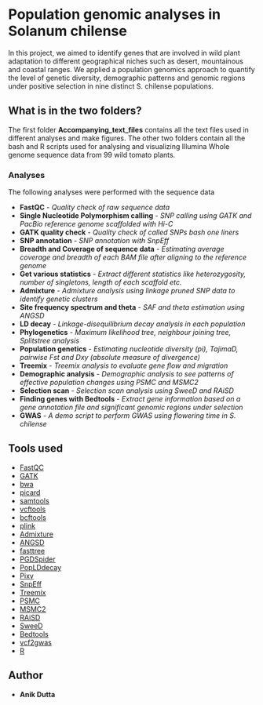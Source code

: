 # Population genomic analyses in Solanum chilense

In this project, we aimed to identify genes that are involved in wild plant adaptation to different geographical niches such as desert, mountainous and coastal ranges. We applied a population genomics approach to quantify the level of genetic diversity, demographic patterns and genomic regions under positive selection in nine distinct S. chilense populations.

## What is in the two folders?

The first folder **Accompanying_text_files** contains all the text files used in different analyses and make figures. The other two folders contain all the bash and R scripts used for analysing and visualizing Illumina Whole genome sequence data from 99 wild tomato plants.

### Analyses 

The following analyses were performed with the sequence data

* **FastQC** - *Quality check of raw sequence data*
* **Single Nucleotide Polymorphism calling** - *SNP calling using GATK and PacBio reference genome scaffolded with Hi-C*
* **GATK quality check** - *Quality check of called SNPs bash one liners*
* **SNP annotation** - *SNP annotation with SnpEff*
* **Breadth and Coverage of sequence data** - *Estimating average coverage and breadth of each BAM file after aligning to the reference genome*
* **Get various statistics** - *Extract different statistics like heterozygosity, number of singletons, length of each scaffold etc.*
* **Admixture** - *Admixture analysis using linkage pruned SNP data to identify genetic clusters*
* **Site frequency spectrum and theta** - *SAF and theta estimation using ANGSD*
* **LD decay** - *Linkage-disequilibrium decay analysis in each population*
* **Phylogenetics** - *Maximum likelihood tree, neighbour joining tree, Splitstree analysis*
* **Population genetics** - *Estimating nucleotide diversity (pi), TajimaD, pairwise Fst and Dxy (absolute measure of divergence)*
* **Treemix** - *Treemix analysis to evaluate gene flow and migration*
* **Demographic analysis** - *Demographic analysis to see patterns of effective population changes using PSMC and MSMC2*
* **Selection scan** - *Selection scan analysis using SweeD and RAiSD*
* **Finding genes with Bedtools** - *Extract gene information based on a gene annotation file and significant genomic regions under selection*
* **GWAS** - *A demo script to perform GWAS using flowering time in S. chilense*

## Tools used

* [FastQC](https://www.bioinformatics.babraham.ac.uk/projects/fastqc/)
* [GATK](https://gatk.broadinstitute.org/hc/en-us) 
* [bwa](https://github.com/lh3/bwa) 
* [picard](https://github.com/broadinstitute/picard)
* [samtools](https://github.com/samtools/samtools) 
* [vcftools](https://vcftools.github.io/index.html)
* [bcftools](http://samtools.github.io/bcftools/)
* [plink](https://www.cog-genomics.org/plink/) 
* [Admixture](https://dalexander.github.io/admixture/download.html)
* [ANGSD](http://www.popgen.dk/angsd/index.php/ANGSD)
* [fasttree](http://www.microbesonline.org/fasttree/) 
* [PGDSpider](http://www.cmpg.unibe.ch/software/PGDSpider/)
* [PopLDdecay](https://github.com/BGI-shenzhen/PopLDdecay) 
* [Pixy](https://pixy.readthedocs.io/en/latest/)
* [SnpEff](https://pcingola.github.io/SnpEff/) 
* [Treemix](https://bitbucket.org/nygcresearch/treemix/wiki/Home)
* [PSMC](https://github.com/lh3/psmc) 
* [MSMC2](https://github.com/stschiff/msmc2)
* [RAiSD](https://github.com/alachins/raisd) 
* [SweeD](https://app.assembla.com/spaces/sweed/git/source)
* [Bedtools](https://bedtools.readthedocs.io/en/latest/) 
* [vcf2gwas](https://github.com/frankvogt/vcf2gwas)
* [R](https://posit.co/download/rstudio-desktop/)

## Author

* **Anik Dutta**
